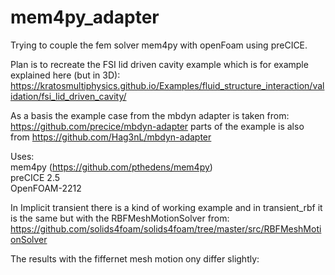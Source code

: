 # mem4py_adapter

Trying to couple the fem solver mem4py with openFoam using preCICE.    
  

Plan is to recreate the FSI lid driven cavity example which is for example explained here (but in 3D):   
https://kratosmultiphysics.github.io/Examples/fluid_structure_interaction/validation/fsi_lid_driven_cavity/

As a basis the example case from the mbdyn adapter is taken from:  
https://github.com/precice/mbdyn-adapter parts of the example is also from https://github.com/Hag3nL/mbdyn-adapter


Uses:   
mem4py (https://github.com/pthedens/mem4py)  
preCICE 2.5  
OpenFOAM-2212  


In Implicit transient there is a kind of working example and in transient_rbf it is the same but with the RBFMeshMotionSolver from: https://github.com/solids4foam/solids4foam/tree/master/src/RBFMeshMotionSolver  

The results with the fiffernet mesh motion ony differ slightly:   


